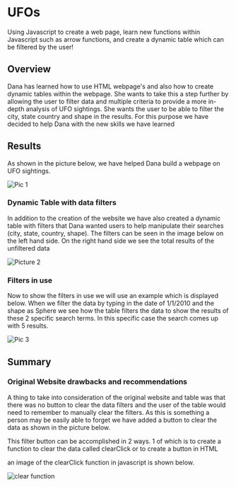 # UFOs

Using Javascript to create a web page, learn new functions within Javascript such as arrow functions, and create a dynamic table which can be filtered by the user!

## Overview

Dana has learned how to use HTML webpage's and also how to create dynamic tables within the webpage. She wants to take this a step further by allowing the user to filter data and multiple criteria to provide a more in-depth analysis of UFO sightings. She wants the user to be able to filter the city, state country and shape in the results. For this purpose we have decided to help Dana with the new skills we have learned

## Results

As shown in the picture below, we have helped Dana build a webpage on UFO sightings.

![Pic 1](https://user-images.githubusercontent.com/92459399/150696593-30ae8427-b156-4878-bc31-41fa75d4a2c8.PNG)

### Dynamic Table with data filters

In addition to the creation of the website we have also created a dynamic table with filters that Dana wanted users to help manipulate their searches (city, state, country, shape). The filters can be seen in the image below on the left hand side. On the right hand side we see the total results of the unfiltered data

![Picture 2](https://user-images.githubusercontent.com/92459399/150696807-849930db-b33e-41c3-95de-884a88a9227d.PNG)

### Filters in use

Now to show the filters in use we will use an example which is displayed below. When we filter the data by typing in the date of 1/1/2010 and the shape as Sphere we see how the table filters the data to show the results of these 2 specific search terms. In this specific case the search comes up with 5 results.

![Pic 3](https://user-images.githubusercontent.com/92459399/150708519-2b21b693-58e6-4fd6-b11e-f9a13827a4f1.PNG)

## Summary

### Original Website drawbacks and recommendations

A thing to take into consideration of the original website and table was that there was no button to clear the data filters and the user of the table would need to remember to manually clear the filters. As this is something a person may be easily able to forget we have added a button to clear the data as shown in the picture below.

This filter button can be accomplished in 2 ways. 1 of which is to create a function to clear the data called clearClick or to create a button in HTML

an image of the clearClick function in javascript is shown below.

![clear function](https://user-images.githubusercontent.com/92459399/150709238-091257f4-d4c8-4045-a9f0-7784692aee54.PNG)


